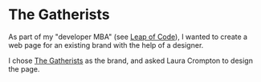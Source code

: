 # The Gatherists

As part of my "developer MBA" (see [Leap of Code](https://www.mirhamasala.com/leap-of-code)), I wanted to create a web page for an existing brand with the help of a designer.

I chose [The Gatherists](https://www.instagram.com/thegatherists/) as the brand, and asked Laura Crompton to design the page.
